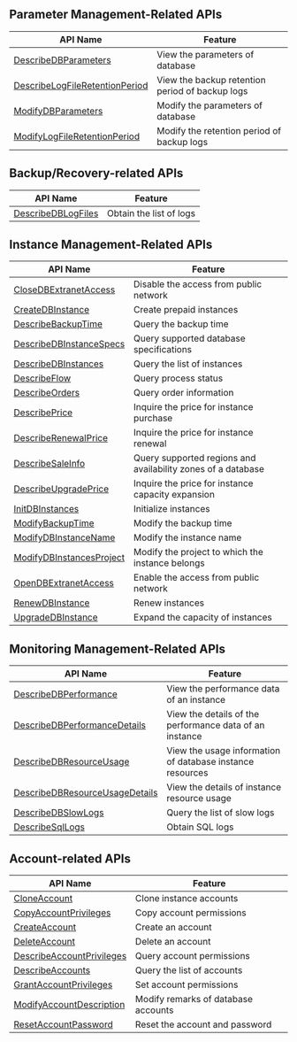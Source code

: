 ## Parameter Management-Related APIs

| API Name | Feature |
|---------|---------|
| [DescribeDBParameters](/document/api/237/16154) | View the parameters of database |
| [DescribeLogFileRetentionPeriod](/document/api/237/16152) | View the backup retention period of backup logs |
| [ModifyDBParameters](/document/api/237/16153) | Modify the parameters of database |
| [ModifyLogFileRetentionPeriod](/document/api/237/16151) | Modify the retention period of backup logs |

## Backup/Recovery-related APIs

| API Name | Feature |
|---------|---------|
| [DescribeDBLogFiles](/document/api/237/16162) | Obtain the list of logs |

## Instance Management-Related APIs

| API Name | Feature |
|---------|---------|
| [CloseDBExtranetAccess](/document/api/237/16179) | Disable the access from public network |
| [CreateDBInstance](/document/api/237/16180) | Create prepaid instances |
| [DescribeBackupTime](/document/api/237/16182) | Query the backup time |
| [DescribeDBInstanceSpecs](/document/api/237/16188) | Query supported database specifications |
| [DescribeDBInstances](/document/api/237/16184) | Query the list of instances |
| [DescribeFlow](/document/api/237/16177) | Query process status |
| [DescribeOrders](/document/api/237/16186) | Query order information |
| [DescribePrice](/document/api/237/16175) | Inquire the price for instance purchase |
| [DescribeRenewalPrice](/document/api/237/16181) | Inquire the price for instance renewal |
| [DescribeSaleInfo](/document/api/237/16178) | Query supported regions and availability zones of a database |
| [DescribeUpgradePrice](/document/api/237/16183) | Inquire the price for instance capacity expansion |
| [InitDBInstances](/document/api/237/16185) | Initialize instances |
| [ModifyBackupTime](/document/api/237/16173) | Modify the backup time |
| [ModifyDBInstanceName](/document/api/237/16190) | Modify the instance name |
| [ModifyDBInstancesProject](/document/api/237/16176) | Modify the project to which the instance belongs |
| [OpenDBExtranetAccess](/document/api/237/16174) | Enable the access from public network |
| [RenewDBInstance](/document/api/237/16187) | Renew instances |
| [UpgradeDBInstance](/document/api/237/16189) | Expand the capacity of instances |

## Monitoring Management-Related APIs

| API Name | Feature |
|---------|---------|
| [DescribeDBPerformance](/document/api/237/16160) | View the performance data of an instance |
| [DescribeDBPerformanceDetails](/document/api/237/16156) | View the details of the performance data of an instance |
| [DescribeDBResourceUsage](/document/api/237/16158) | View the usage information of database instance resources |
| [DescribeDBResourceUsageDetails](/document/api/237/16157) | View the details of instance resource usage |
| [DescribeDBSlowLogs](/document/api/237/16159) | Query the list of slow logs |
| [DescribeSqlLogs](/document/api/237/20256) | Obtain SQL logs |

## Account-related APIs

| API Name | Feature |
|---------|---------|
| [CloneAccount](/document/api/237/20257) | Clone instance accounts |
| [CopyAccountPrivileges](/document/api/237/16169) | Copy account permissions |
| [CreateAccount](/document/api/237/16165) | Create an account |
| [DeleteAccount](/document/api/237/16171) | Delete an account |
| [DescribeAccountPrivileges](/document/api/237/16164) | Query account permissions |
| [DescribeAccounts](/document/api/237/16167) | Query the list of accounts |
| [GrantAccountPrivileges](/document/api/237/16166) | Set account permissions |
| [ModifyAccountDescription](/document/api/237/16170) | Modify remarks of database accounts |
| [ResetAccountPassword](/document/api/237/16168) | Reset the account and password |


